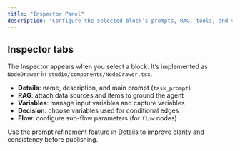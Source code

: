 ```yaml
---
title: "Inspector Panel"
description: "Configure the selected block’s prompts, RAG, tools, and variables."
---
```


## Inspector tabs

The Inspector appears when you select a block. It’s implemented as `NodeDrawer` in `studio/components/NodeDrawer.tsx`.

- **Details**: name, description, and main prompt (`task_prompt`)
- **RAG**: attach data sources and items to ground the agent
- **Variables**: manage input variables and capture variables
- **Decision**: choose variables used for conditional edges
- **Flow**: configure sub-flow parameters (for `flow` nodes)

<Tip>
Use the prompt refinement feature in Details to improve clarity and consistency before publishing.
</Tip>
